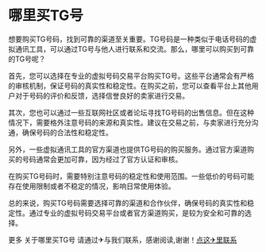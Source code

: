 # 哪里买TG号

想要购买TG号码，找到可靠的渠道至关重要。TG号码是一种类似于电话号码的虚拟通讯工具，可以通过TG号与他人进行联系和交流。那么，哪里可以购买到可靠的TG号呢？

首先，您可以选择在专业的虚拟号码交易平台购买TG号。这些平台通常会有严格的审核机制，保证号码的真实性和稳定性。在购买之前，您可以查看平台上其他用户对于号码的评价和反馈，选择信誉良好的卖家进行交易。

其次，您也可以通过一些互联网社区或者论坛寻找TG号码的出售信息。但在这种情况下，需要格外注意号码的来源和真实性。建议在交易之前，与卖家进行充分沟通，确保号码的合法性和稳定性。

另外，一些虚拟通讯工具的官方渠道也提供TG号码的购买服务。通过官方渠道购买的号码通常会更加可靠，因为经过了官方认证和审核。

在购买TG号码时，需要特别注意号码的稳定性和使用范围。一些低价的号码可能存在使用限制或者不稳定的情况，影响日常使用体验。

总的来说，购买TG号码需要选择可靠的渠道和合作伙伴，确保号码的真实性和稳定性。通过专业的虚拟号码交易平台或者官方渠道购买，是较为安全和可靠的选择。

更多 关于哪里买TG号 请通过✈与我们联系，感谢阅读,谢谢！[点这✈里联系](https://gg.k02.cc)